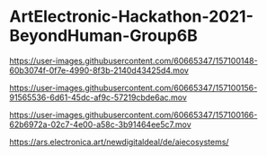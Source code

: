 # ArtElectronic-Hackathon-2021-BeyondHuman-Group6B


https://user-images.githubusercontent.com/60665347/157100148-60b3074f-0f7e-4990-8f3b-2140d43425d4.mov



https://user-images.githubusercontent.com/60665347/157100156-91565536-6d61-45dc-af9c-57219cbde6ac.mov



https://user-images.githubusercontent.com/60665347/157100166-62b6972a-02c7-4e00-a58c-3b91464ee5c7.mov

https://ars.electronica.art/newdigitaldeal/de/aiecosystems/
